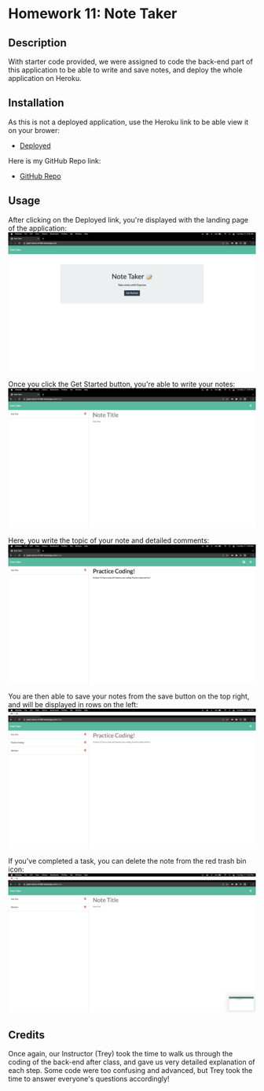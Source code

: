 # Homework 11: Note Taker

## Description

With starter code provided, we were assigned to code the back-end part of this application to be able to write and save notes, and deploy the whole application on Heroku.

## Installation

As this is not a deployed application, use the Heroku link to be able view it on your brower:
- [Deployed](https://quiet-sierra-44186.herokuapp.com/)

Here is my GitHub Repo link:
- [GitHub Repo](https://github.com/jasonchun7/hw-11-note-taker)

## Usage

After clicking on the Deployed link, you're displayed with the landing page of the application:
![landing page](images/hw-11-landingpage.png)

Once you click the Get Started button, you're able to write your notes:
![Display 1](images/hw-11-display1.png)

Here, you write the topic of your note and detailed comments:
![Note](images/hw-11-note1.png)

You are then able to save your notes from the save button on the top right, and will be displayed in rows on the left:
![View Notes](images/hw-11-viewnotes.png)

If you've completed a task, you can delete the note from the red trash bin icon:
![Delete Note](images/hw-11-deletenote.png)

## Credits

Once again, our Instructor (Trey) took the time to walk us through the coding of the back-end after class, and gave us very detailed explanation of each step. Some code were too confusing and advanced, but Trey took the time to answer everyone's questions accordingly!

